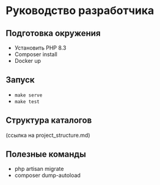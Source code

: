 # Руководство разработчика

## Подготовка окружения
- Установить PHP 8.3
- Composer install
- Docker up

## Запуск
- `make serve`
- `make test`

## Структура каталогов
(ссылка на project_structure.md)

## Полезные команды
- php artisan migrate
- composer dump-autoload
